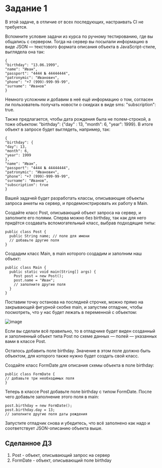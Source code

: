 # Задание 1 
В этой задаче, в отличие от всех последующих, настраивать CI не требуется.

Вспомните условие задачи из курса по ручному тестированию, где вы общались с сервером. Тогда на сервер вы посылали информацию в виде JSON — текстового формата описания объекта в JavaScript-стиле, выглядела она так:
````
{
"birthday": "13.06.1999",
"name": "Иван",
"passport": "4444 № 44444444",
"patronymic": "Иванович",
"phone": "+7 (999)-999-99-99",
"surname": "Иванов"
}
````
Немного усложним и добавим в неё ещё информацию о том, согласен ли пользователь получать новости о скидках в виде sms: "subscription": true.

Также предлагается, чтобы дата рождения была не полем-строкой, а тоже объектом: "birthday": {"day" : 13, "month": 6, "year": 1999}. В итоге объект в запросе будет выглядеть, например, так:
````
{
"birthday": {
"day": 13,
"month": 6,
"year": 1999
},
"name": "Иван",
"passport": "4444 № 44444444",
"patronymic": "Иванович",
"phone": "+7 (999)-999-99-99",
"surname": "Иванов",
"subscription": true
}
````
Вашей задачей будет разработать классы, описывающие объекты запроса анкеты на сервер, и продемонстрировать их работу в Main.

Создайте класс Post, описывающий объект запроса на сервер, и заполните его полями. Сперва можно без birthday, так как для него придётся создавать вспомогательный класс, выбрав подходящие типы:
````
public class Post {
  public String name; // поле для имени
  // добавьте другие поля
}
````

Создадим класс Main, в main которого создадим и заполним наш объект:
````
public class Main {
  public static void main(String[] args) {
    Post post = new Post();
    post.name = "Иван";
    // заполните другие поля
  }
}
````
Поставим точку останова на последней строчке, можно прямо на закрывающей фигурной скобке main, и запустим отладчик, чтобы посмотреть, что у нас будет лежать в переменной с объектом:

![image](https://user-images.githubusercontent.com/53707586/212560750-3a50d752-f62d-4554-84bf-4a81bea4bad7.png)

Если вы сделали всё правильно, то в отладчике будет виден созданный и заполненный объект типа Post по схеме данных — полей — указанных вами в классе Post.

Осталось добавить поле birthday. Значение в этом поле должно быть объектом, для которого также нужно будет создать свой класс. 

Создайте класс FormDate для описания схемы объекта в поле birthday:
````
public class FormDate {
// добавьте три необходимых поля
}
````
Теперь в классе Post добавьте поле birthday с типом FormDate. После чего добавьте заполнение этого поля в main:
````
post.birthday = new FormDate();
post.birthday.day = 13;
// заполните другие поля даты рождения

````
Запустите отладчик снова и убедитесь, что всё заполнено как надо и соответствует JSON-описанию объекта выше.

## Сделанное ДЗ

1. Post - объект, описывающий запрос на сервер
2. FormDate - объект, описывающий поле birthday